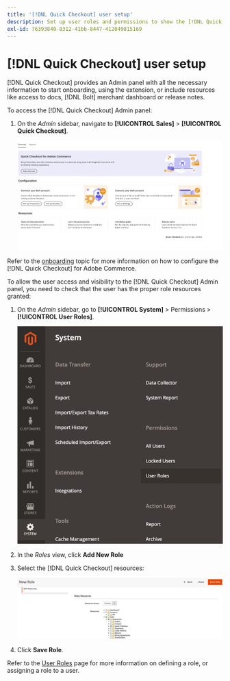 ```yaml
---
title: '[!DNL Quick Checkout] user setup'
description: Set up user roles and permissions to show the [!DNL Quick Checkout] Admin panel.
exl-id: 76393840-8312-41bb-8447-412849815169
---
```

# [!DNL Quick Checkout] user setup

[!DNL Quick Checkout] provides an Admin panel with all the necessary information to start onboarding, using the extension, or include resources like access to docs, [!DNL Bolt] merchant dashboard or release notes.

To access the [!DNL Quick Checkout] Admin panel:

1. On the _Admin_ sidebar, navigate to **[!UICONTROL Sales]** > **[!UICONTROL Quick Checkout]**.

    ![Menu Quick Checkout](assets/overview-admin-panel.png)

Refer to the [onboarding](../quick-checkout/onboarding.md) topic for more information on how to configure the [!DNL Quick Checkout] for Adobe Commerce.

To allow the user access and visibility to the [!DNL Quick Checkout] Admin panel, you need to check that the user has the proper role resources granted:

1. On the _Admin_ sidebar, go to **[!UICONTROL System]** > Permissions > **[!UICONTROL User Roles]**.

    ![User Roles](assets/user-roles.png)

1. In the _Roles_ view, click **Add New Role** 
1. Select the [!DNL Quick Checkout] resources:

   ![Quick Checkout roles and permissions](assets/role-resource-quick-checkout.png)

1. Click **Save Role**.

Refer to the [User Roles](https://docs.magento.com/user-guide/system/permissions-user-roles.html) page for more information on defining a role, or assigning a role to a user.
